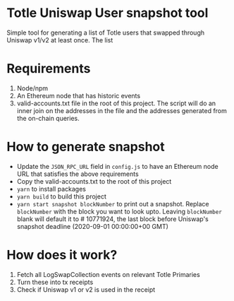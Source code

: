 # Totle Uniswap User snapshot tool

Simple tool for generating a list of Totle users that swapped through Uniswap v1/v2 at least once. The list 

# Requirements
1. Node/npm
2. An Ethereum node that has historic events
3. valid-accounts.txt file in the root of this project. The script will do an inner join on the addresses in the file and the addresses generated from the on-chain queries.

# How to generate snapshot

  - Update the `JSON_RPC_URL` field in `config.js` to have an Ethereum node URL that satisfies the above requirements
  - Copy the valid-accounts.txt to the root of this project
  - `yarn` to install packages
  - `yarn build` to build this project
  - `yarn start snapshot blockNumber` to print out a snapshot. Replace `blockNumber` with the block you want to look upto. Leaving `blockNumber` blank will default it to # 10771924, the last block before Uniswap's snapshot deadline (2020-09-01 00:00:00+00 GMT)

# How does it work?

1. Fetch all LogSwapCollection events on relevant Totle Primaries
2. Turn these into tx receipts
3. Check if Uniswap v1 or v2 is used in the receipt
